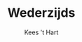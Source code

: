 ---
title: "Wederzijds"
author: "Kees 't Hart"
isbn: "9021404044"
isbn13: "9789021404042"
rating: "4"
publisher: "Querido"
pages: "224"
publishYear: "2017"
read: ""
goodreads_id: "33818746"
---